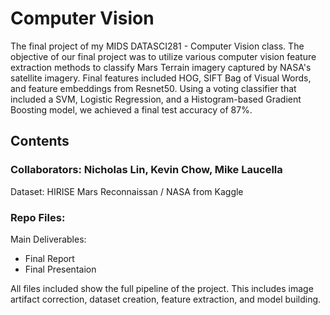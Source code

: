 # Computer Vision
The final project of my MIDS DATASCI281 - Computer Vision class.
The objective of our final project was to utilize various computer vision feature extraction methods to classify Mars Terrain imagery captured by NASA's satellite imagery.
Final features included HOG, SIFT Bag of Visual Words, and feature embeddings from Resnet50. 
Using a voting classifier that included a SVM, Logistic Regression, and a Histogram-based Gradient Boosting model, we achieved a final test accuracy of 87%.

## Contents
### Collaborators: Nicholas Lin, Kevin Chow, Mike Laucella

Dataset: HIRISE Mars Reconnaissan / NASA from Kaggle

### Repo Files:
Main Deliverables:
* Final Report
* Final Presentaion

All files included show the full pipeline of the project. This includes image artifact correction, dataset creation, feature extraction, and model building.
